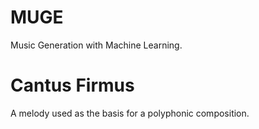 # MUGE
Music Generation with Machine Learning.

# Cantus Firmus
A melody used as the basis for a polyphonic composition.
